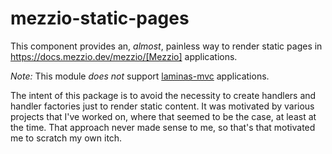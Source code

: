 # mezzio-static-pages

This component provides an, _almost_, painless way to render static pages in https://docs.mezzio.dev/mezzio/[Mezzio] applications.

*Note:* This module *does not* support [laminas-mvc](https://docs.laminas.dev/mvc/) applications.

The intent of this package is to avoid the necessity to create handlers and handler factories just to render static content.
It was motivated by various projects that I've worked on, where that seemed to be the case, at least at the time.
That approach never made sense to me, so that's that motivated me to scratch my own itch.
